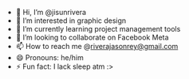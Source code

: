 - 👋 Hi, I’m @jisunrivera
- 👀 I’m interested in graphic design 
- 🌱 I’m currently learning project management tools
- 💞️ I’m looking to collaborate on Facebook Meta
- 📫 How to reach me @riverajasonrey@gmail.com 
- 😄 Pronouns: he/him
- ⚡ Fun fact: I lack sleep atm :>

<!---
jisunrivera/jisunrivera is a ✨ special ✨ repository because its `README.md` (this file) appears on your GitHub profile.
You can click the Preview link to take a look at your changes.
--->
